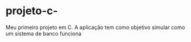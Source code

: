# projeto-c-
Meu primeiro projeto em C. 
A aplicação tem como objetivo simular como um sistema de banco funciona
